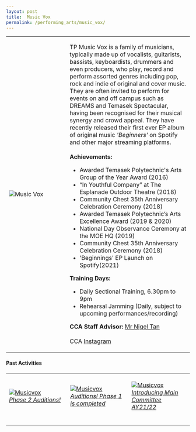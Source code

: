 ```yaml
---
layout: post
title:  Music Vox
permalink: /performing_arts/music_vox/
---
```


<div>
<table>
    <tr>
        <td style="width:33%"><image src="/images/CCA_music_vox.jpg" style="display:block;margin-left:auto;margin-right:auto;" alt="Music Vox"></image></td>
        <td>
            <p>
                TP Music Vox is a family of musicians, typically made up of vocalists, guitarists, bassists, keyboardists, drummers and even producers, who play, record and perform assorted genres including pop, rock and indie of original and cover music. They are often invited to perform for events on and off campus such as DREAMS and Temasek Spectacular, having been recognised for their musical synergy and crowd appeal. They have recently released their first ever EP album of original music <i>'Beginners'</i> on Spotify and other major streaming platforms.<br>
                <br>
                <b>Achievements:</b><br>
                <ul>
                    <li>Awarded Temasek Polytechnic's Arts Group of the Year Award (2016)</li>
                    <li>“In Youthful Company” at The Esplanade Outdoor Theatre (2018)</li>
                    <li>Community Chest 35th Anniversary Celebration Ceremony (2018)</li>
                    <li>Awarded Temasek Polytechnic’s Arts Excellence Award (2019 & 2020)</li>
                    <li>National Day Observance Ceremony at the MOE HQ (2019)</li>
                    <li>Community Chest 35th Anniversary Celebration Ceremony (2018)</li>
                    <li>'Beginnings' EP Launch on Spotify(2021)</li>
                </ul>
            </p>
            <p>
                <b>Training Days:</b><br>
                <ul>    
                    <li>Daily Sectional Training, 6.30pm to 9pm</li>
                    <li>Rehearsal Jamming (Daily, subject to upcoming performances/recording)</li>
                </ul>
            </p>
            <p>
                <b>CCA Staff Advisor:</b> <a href="mailto:nigeltan@tp.edu.sg">Mr Nigel Tan</a><br>
                <br>
                CCA <a href="https://www.instagram.com/tpmusicvox">Instagram</a>
            </p>
        </td>
    </tr>
</table>
</div>

#### Past Activities

<table>
    <tr>
        <td style="width:33%"><br>
            <a href="https://www.instagram.com/p/CPDELtCHDRI/">
                <image src="/images/CCA-mv-ig4.png" style="display:block;margin-left:auto;margin-right:auto;" alt="Musicvox">
                <h6 style="margin-top:0%">Phase 2 Auditions!</h6>
                </image>
            </a>
        </td>
        <td style="width:33%"><br>
            <a href="https://www.instagram.com/p/COSWwnBn09-/">
                <image src="/images/CCA-mv-ig5.png" style="display:block;margin-left:auto;margin-right:auto;" alt="Musicvox">
                <h6 style="margin-top:0%">Auditions! Phase 1 is completed</h6>
                </image>
            </a>
        </td>
        <td style="width:33%"><br>
            <a href="https://www.instagram.com/p/CN4kI0FHT_v/">
                <image src="/images/CCA-mv-ig6.png" style="display:block;margin-left:auto;margin-right:auto;" alt="Musicvox">
                <h6 style="margin-top:0%">Introducing Main Committee AY21/22</h6>    
                </image>
            </a>
        </td>
    </tr>
</table>

